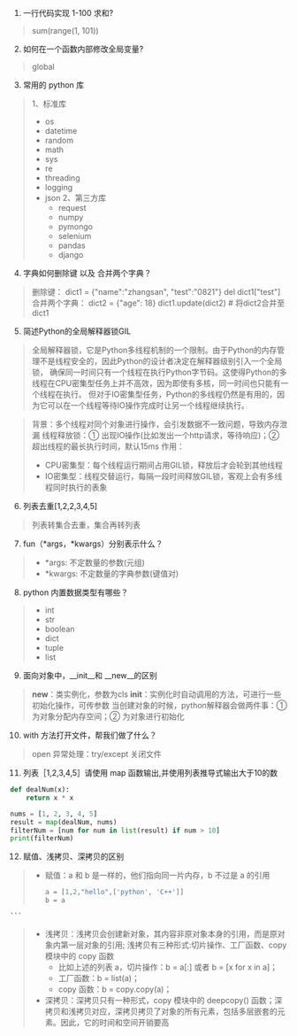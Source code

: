 1. 一行代码实现 1-100 求和?
> sum(range(1, 101))
2. 如何在一个函数内部修改全局变量?
> global
3. 常用的 python 库
> 1、标准库
>   - os
>   - datetime
>   - random
>   - math
>   - sys
>   - re
>   - threading
>   - logging
>   - json
> 2、第三方库
>     - request
>     - numpy
>     - pymongo
>     - selenium
>     - pandas
>     - django
4. 字典如何删除键 以及 合并两个字典？
> 删除键：
> dict1 = {"name":"zhangsan", "test":"0821"}
> del dict1["test"]
> 合并两个字典：
> dict2 = {"age": 18}
> dict1.update(dict2) # 将dict2合并至dict1

5. 简述Python的全局解释器锁GIL
> 全局解释器锁，它是Python多线程机制的一个限制。由于Python的内存管理不是线程安全的，因此Python的设计者决定在解释器级别引入一个全局锁，
> 确保同一时间只有一个线程在执行Python字节码。这使得Python的多线程在CPU密集型任务上并不高效，因为即使有多核，同一时间也只能有一个线程在执行。
> 但对于IO密集型任务，Python的多线程仍然是有用的，因为它可以在一个线程等待IO操作完成时让另一个线程继续执行。

> 背景：多个线程对同个对象进行操作，会引发数据不一致问题，导致内存泄漏
> 线程释放锁：① 出现IO操作(比如发出一个http请求，等待响应)；② 超出线程的最长执行时间，默认15ms
> 作用：
>   - CPU密集型：每个线程运行期间占用GIL锁，释放后才会轮到其他线程
>   - IO密集型：线程交替运行，每隔一段时间释放GIL锁，客观上会有多线程同时执行的表象

6. 列表去重[1,2,2,3,4,5]
> 列表转集合去重，集合再转列表

7. fun（*args，*kwargs）分别表示什么？
> - *args: 不定数量的参数(元组)
> - *kwargs: 不定数量的字典参数(键值对)

8. python 内置数据类型有哪些？
> - int
> - str
> - boolean
> - dict
> - tuple
> - list
9. 面向对象中，__init__和 __new__的区别
> __new__：类实例化，参数为cls
> __init__：实例化时自动调用的方法，可进行一些初始化操作，可传参数
> 当创建对象的时候，python解释器会做两件事：① 为对象分配内存空间；② 为对象进行初始化
10. with 方法打开文件，帮我们做了什么？
> open
> 异常处理：try/except
> 关闭文件
11. 列表［1,2,3,4,5］请使用 map 函数输出,并使用列表推导式输出大于10的数
```python
def dealNum(x):
    return x * x

nums = [1, 2, 3, 4, 5]
result = map(dealNum, nums)
filterNum = [num for num in list(result) if num > 10]
print(filterNum)
```
12. 赋值、浅拷贝、深拷贝的区别
> - 赋值：a 和 b 是一样的，他们指向同一片内存，b 不过是 a 的引用
>   ```python
>   a = [1,2,"hello",['python', 'C++']]
>   b = a
    ```
> - 浅拷贝：浅拷贝会创建新对象，其内容非原对象本身的引用，而是原对象内第一层对象的引用; 浅拷贝有三种形式:切片操作、工厂函数、copy 模块中的 copy 函数 
>   - 比如上述的列表 a，切片操作：b = a[:] 或者 b = [x for x in a]； 
>   - 工厂函数：b = list(a)； 
>   - copy 函数：b = copy.copy(a)；
> - 深拷贝：深拷贝只有一种形式，copy 模块中的 deepcopy() 函数；深拷贝和浅拷贝对应，深拷贝拷贝了对象的所有元素，包括多层嵌套的元素。因此，它的时间和空间开销要高